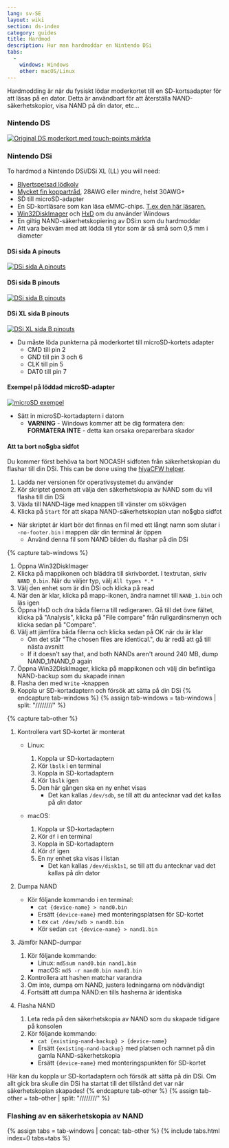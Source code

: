 ```yaml
---
lang: sv-SE
layout: wiki
section: ds-index
category: guides
title: Hardmod
description: Hur man hardmoddar en Nintendo DSi
tabs:
  - 
    windows: Windows
    other: macOS/Linux
---
```


Hardmodding är när du fysiskt lödar moderkortet till en SD-kortsadapter för att läsas på en dator. Detta är användbart för att återställa NAND-säkerhetskopior, visa NAND på din dator, etc...

### Nintendo DS
[![Original DS moderkort med touch-points märkta](/assets/images/ds-hardmod/mobo_pinout.png)](/assets/images/ds-hardmod/mobo_pinout.png)

### Nintendo DSi

To hardmod a Nintendo DSi/DSi XL (LL) you will need:
   - [Blyertspetsad lödkolv](https://www.amazon.com/dp/B01N4571Q6)
   - [Mycket fin koppartråd](https://www.amazon.com/dp/B01MXGNTA4), 28AWG eller mindre, helst 30AWG+
   - SD till microSD-adapter
   - En SD-kortläsare som kan läsa eMMC-chips. [T.ex den här läsaren.](https://www.amazon.com/dp/B006T9B6R2)
   - [Win32DiskImager](https://sourceforge.net/projects/win32diskimager/) och [HxD](https://mh-nexus.de/en/downloads.php?product=HxD20) om du använder Windows
   - En giltig NAND-säkerhetskopiering av DSi:n som du hardmoddar
   - Att vara bekväm med att lödda till ytor som är så små som 0,5 mm i diameter

#### DSi sida A pinouts
[![DSi sida A pinouts](/assets/images/dsi-hardmod/side_a.jpg)](/assets/images/dsi-hardmod/side_a.jpg)
#### DSi sida B pinouts
[![DSi sida B pinouts](/assets/images/dsi-hardmod/side_b.png)](/assets/images/dsi-hardmod/side_b.png)
#### DSi XL sida B pinouts
[![DSi XL sida B pinouts](/assets/images/dsi-hardmod/dsi_xl_side_b.png)](/assets/images/dsi-hardmod/dsi_xl_side_b.png)

- Du måste löda punkterna på moderkortet till microSD-kortets adapter
   - CMD till pin 2
   - GND till pin 3 och 6
   - CLK till pin 5
   - DAT0 till pin 7

#### Exempel på löddad microSD-adapter
[![microSD exempel](/assets/images/dsi-hardmod/sd.jpg)](/assets/images/dsi-hardmod/sd.jpg)

- Sätt in microSD-kortadaptern i datorn
   - **VARNING** - Windows kommer att be dig formatera den: **FORMATERA INTE** - detta kan orsaka oreparerbara skador

#### Att ta bort no$gba sidfot
Du kommer först behöva ta bort NOCASH sidfoten från säkerhetskopian du flashar till din DSi. This can be done using the [hiyaCFW helper](https://github.com/mondul/HiyaCFW-Helper/releases/latest).

1. Ladda ner versionen för operativsystemet du använder
1. Kör skriptet genom att välja den säkerhetskopia av NAND som du vill flasha till din DSi
1. Växla till NAND-läge med knappen till vänster om sökvägen
1. Klicka på `Start` för att skapa NAND-säkerhetskopian utan no$gba sidfot

- När skriptet är klart bör det finnas en fil med ett långt namn som slutar i `-no-footer.bin` i mappen där din terminal är öppen
   - Använd denna fil som NAND bilden du flashar på din DSi

{% capture tab-windows %}
1. Öppna Win32DiskImager
1. Klicka på mappikonen och bläddra till skrivbordet. I textrutan, skriv `NAND_0.bin`. När du väljer typ, välj `All types *.*`
1. Välj den enhet som är din DSi och klicka på read
1. När den är klar, klicka på mapp-ikonen, ändra namnet till `NAND_1.bin` och läs igen
1. Öppna HxD och dra båda filerna till redigeraren. Gå till det övre fältet, klicka på "Analysis", klicka på "File compare" från rullgardinsmenyn och klicka sedan på "Compare".
1. Välj att jämföra båda filerna och klicka sedan på OK när du är klar
   - Om det står "The chosen files are identical.", du är redå att gå till nästa avsnitt
   - If it doesn't say that, and both NANDs aren't around 240 MB, dump NAND_1/NAND_0 again
1. Öppna Win32DiskImager, klicka på mappikonen och välj din befintliga NAND-backup som du skapade innan
1. Flasha den med `Write` -knappen
1. Koppla ur SD-kortadaptern och försök att sätta på din DSi
{% endcapture tab-windows %}
{% assign tab-windows = tab-windows | split: "////////" %}


{% capture tab-other %}
1. Kontrollera vart SD-kortet är monterat
   - Linux:
      1. Koppla ur SD-kortadaptern
      1. Kör `lbslk` i en terminal
      1. Koppla in SD-kortadaptern
      1. Kör `lbslk` igen
      1. Den här gången ska en ny enhet visas
         - Det kan kallas `/dev/sdb`, se till att du antecknar vad det kallas på *din* dator

   - macOS:
      1. Koppla ur SD-kortadaptern
      1. Kör `df` i en terminal
      1. Koppla in SD-kortadaptern
      1. Kör `df` igen
      1. En ny enhet ska visas i listan
         - Det kan kallas `/dev/disk1s1`, se till att du antecknar vad det kallas på *din* dator

1. Dumpa NAND
   - Kör följande kommando i en terminal:
      - `cat {device-name} > nand0.bin`
      - Ersätt `{device-name}` med monteringsplatsen för SD-kortet
      - t.ex `cat /dev/sdb > nand0.bin`
      - Kör sedan `cat {device-name} > nand1.bin`


1. Jämför NAND-dumpar
   1. Kör följande kommando:
      - Linux: `md5sum nand0.bin nand1.bin`
      - macOS: `md5 -r nand0.bin nand1.bin`
   1. Kontrollera att hashen matchar varandra
   1. Om inte, dumpa om NAND, justera ledningarna om nödvändigt
   1. Fortsätt att dumpa NAND:en tills hasherna är identiska

1. Flasha NAND
   1. Leta reda på den säkerhetskopia av NAND som du skapade tidigare på konsolen
   1. Kör följande kommando:
      - `cat {existing-nand-backup} > {device-name}`
      - Ersätt `{existing-nand-backup}` med platsen och namnet på din gamla NAND-säkerhetskopia
      - Ersätt `{device-name}` med monteringspunkten för SD-kortet

Här kan du koppla ur SD-kortadaptern och försök att sätta på din DSi. Om allt gick bra skulle din DSi ha startat till det tillstånd det var när säkerhetskopian skapades!
{% endcapture tab-other %}
{% assign tab-other = tab-other | split: "////////" %}

### Flashing av en säkerhetskopia av NAND
{% assign tabs = tab-windows | concat: tab-other %}
{% include tabs.html index=0 tabs=tabs %}
